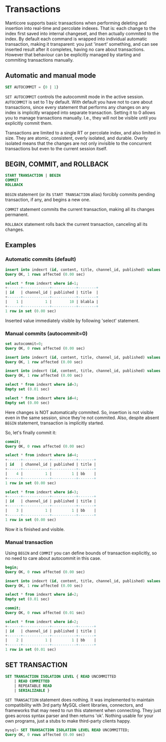 # Transactions

Manticore supports basic transactions when performing deleting and insertion into real-time and percolate indexes. That is: each change to the index first saved into internal changeset, and then actually commited to the index. By default each command is wrapped into individual automatic transaction, making it transparent: you just 'insert' something, and can see inserted result after it completes, having no care about transactions. However that behaviour can be explicitly managed by starting and commiting transactions manually.

## Automatic and manual mode

```sql
SET AUTOCOMMIT = {0 | 1}
```

`SET AUTOCOMMIT` controls the autocommit mode in the active session. `AUTOCOMMIT` is set to 1 by default. With default you have not to care about transactions, since every statement that performs any changes on any index is implicitly wrapped into separate transaction. Setting it to 0 allows you to manage transactions manually. I.e., they will not be visible until you explicitly commit them.

Transactions are limited to a single RT or percolate index, and also limited in size. They are atomic, consistent, overly isolated, and durable. Overly isolated means that the changes are not only invisible to the concurrent transactions but even to the current session itself.


## BEGIN, COMMIT, and ROLLBACK 

```sql
START TRANSACTION | BEGIN
COMMIT
ROLLBACK
```

`BEGIN` statement (or its `START TRANSACTION` alias) forcibly commits pending transaction, if any, and begins a new one.

`COMMIT` statement commits the current transaction, making all its changes permanent.

`ROLLBACK` statement rolls back the current transaction, canceling all its changes. 

## Examples

### Automatic commits (default)

```sql
insert into indexrt (id, content, title, channel_id, published) values (1, 'aa', 'blabla', 1, 10);
Query OK, 1 rows affected (0.00 sec)

select * from indexrt where id=1;
+------+------------+-----------+--------+
| id   | channel_id | published | title  |
+------+------------+-----------+--------+
|    1 |          1 |        10 | blabla |
+------+------------+-----------+--------+
1 row in set (0.00 sec)
```

Inserted value immediately visible by following 'select' statement.

### Manual commits (autocommit=0)

```sql
set autocommit=0;
Query OK, 0 rows affected (0.00 sec)

insert into indexrt (id, content, title, channel_id, published) values (3, 'aa', 'bb', 1, 1);
Query OK, 1 row affected (0.00 sec)

insert into indexrt (id, content, title, channel_id, published) values (4, 'aa', 'bb', 1, 1);
Query OK, 1 row affected (0.00 sec)

select * from indexrt where id=3;
Empty set (0.01 sec)

select * from indexrt where id=4;
Empty set (0.00 sec)
```

Here changes is NOT automatically commited. So, insertion is not visible even in the same session, since they're not commited. Also, despite absent `BEGIN` statement, transaction is implicitly started.

So, let's finally commit it: 

```sql
commit;
Query OK, 0 rows affected (0.00 sec)

select * from indexrt where id=4;
+------+------------+-----------+-------+
| id   | channel_id | published | title |
+------+------------+-----------+-------+
|    4 |          1 |         1 | bb    |
+------+------------+-----------+-------+
1 row in set (0.00 sec)

select * from indexrt where id=3;
+------+------------+-----------+-------+
| id   | channel_id | published | title |
+------+------------+-----------+-------+
|    3 |          1 |         1 | bb    |
+------+------------+-----------+-------+
1 row in set (0.00 sec)
```

Now it is finished and visible.

### Manual transaction

Using `BEGIN` and `COMMIT` you can define bounds of transaction explicitly, so no need to care about autocommit in this case.

```sql
begin;
Query OK, 0 rows affected (0.00 sec)

insert into indexrt (id, content, title, channel_id, published) values (2, 'aa', 'bb', 1, 1);
Query OK, 1 row affected (0.00 sec)

select * from indexrt where id=2;
Empty set (0.01 sec)

commit;
Query OK, 0 rows affected (0.01 sec)

select * from indexrt where id=2;
+------+------------+-----------+-------+
| id   | channel_id | published | title |
+------+------------+-----------+-------+
|    2 |          1 |         1 | bb    |
+------+------------+-----------+-------+
1 row in set (0.01 sec)
```

## SET TRANSACTION

```sql
SET TRANSACTION ISOLATION LEVEL { READ UNCOMMITTED
    | READ COMMITTED
    | REPEATABLE READ
    | SERIALIZABLE }
```

`SET TRANSACTION` statement does nothing. It was implemented to maintain compatibility with 3rd party MySQL client libraries, connectors, and frameworks that may need to run this statement when connecting. They just goes across syntax parser and then returns 'ok'. Nothing usable for your own programs, just a stubs to make third-party clients happy.

```sql
mysql> SET TRANSACTION ISOLATION LEVEL READ UNCOMMITTED;
Query OK, 0 rows affected (0.00 sec)
```